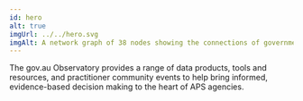 ```yaml
---
id: hero
alt: true
imgUrl: ../../hero.svg
imgAlt: A network graph of 38 nodes showing the connections of government web sites and services.
---
```


<p class = "au-display-lg">The gov.au Observatory provides a range of data products, tools and resources, and practitioner community events to help bring informed, evidence-based decision making to the heart of APS agencies.</p>
